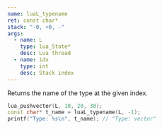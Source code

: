 ```yaml
---
name: luaL_typename
ret: const char*
stack: "-0, +0, -"
args:
  - name: L
    type: lua_State*
    desc: Lua thread
  - name: idx
    type: int
    desc: Stack index
---
```


Returns the name of the type at the given index.

```cpp title="Example"
lua_pushvector(L, 10, 20, 30);
const char* t_name = luaL_typename(L, -1);
printf("Type: %s\n", t_name); // "Type: vector"
```
